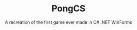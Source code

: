 <div align="center">


 # PongCS

 A recreation of the first game ever made in C# .NET WinForms
</div>

